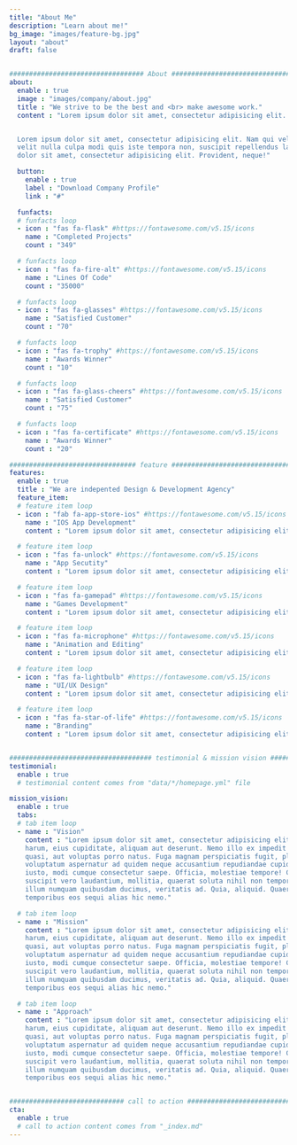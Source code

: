 ```yaml
---
title: "About Me"
description: "Learn about me!"
bg_image: "images/feature-bg.jpg"
layout: "about"
draft: false


################################## About #####################################
about:
  enable : true
  image : "images/company/about.jpg"
  title : "We strive to be the best and <br> make awesome work."
  content : "Lorem ipsum dolor sit amet, consectetur adipisicing elit. Eius enim, accusantium repellat ex autem numquam iure officiis facere vitae itaque.


  Lorem ipsum dolor sit amet, consectetur adipisicing elit. Nam qui vel cupiditate exercitationem, ea fuga est
  velit nulla culpa modi quis iste tempora non, suscipit repellendus labore voluptatem dicta amet? Lorem ipsum
  dolor sit amet, consectetur adipisicing elit. Provident, neque!"

  button:
    enable : true
    label : "Download Company Profile"
    link : "#"

  funfacts:
  # funfacts loop
  - icon : "fas fa-flask" #https://fontawesome.com/v5.15/icons
    name : "Completed Projects"
    count : "349"

  # funfacts loop
  - icon : "fas fa-fire-alt" #https://fontawesome.com/v5.15/icons
    name : "Lines Of Code"
    count : "35000"

  # funfacts loop
  - icon : "fas fa-glasses" #https://fontawesome.com/v5.15/icons
    name : "Satisfied Customer"
    count : "70"

  # funfacts loop
  - icon : "fas fa-trophy" #https://fontawesome.com/v5.15/icons
    name : "Awards Winner"
    count : "10"

  # funfacts loop
  - icon : "fas fa-glass-cheers" #https://fontawesome.com/v5.15/icons
    name : "Satisfied Customer"
    count : "75"

  # funfacts loop
  - icon : "fas fa-certificate" #https://fontawesome.com/v5.15/icons
    name : "Awards Winner"
    count : "20"

################################ feature #####################################
features:
  enable : true
  title : "We are indepented Design & Development Agency"
  feature_item:
  # feature item loop
  - icon : "fab fa-app-store-ios" #https://fontawesome.com/v5.15/icons
    name : "IOS App Development"
    content : "Lorem ipsum dolor sit amet, consectetur adipisicing elit, sed do eiusmod tempor incididunt ut"

  # feature item loop
  - icon : "fas fa-unlock" #https://fontawesome.com/v5.15/icons
    name : "App Secutity"
    content : "Lorem ipsum dolor sit amet, consectetur adipisicing elit, sed do eiusmod tempor incididunt ut"

  # feature item loop
  - icon : "fas fa-gamepad" #https://fontawesome.com/v5.15/icons
    name : "Games Development"
    content : "Lorem ipsum dolor sit amet, consectetur adipisicing elit, sed do eiusmod tempor incididunt ut"

  # feature item loop
  - icon : "fas fa-microphone" #https://fontawesome.com/v5.15/icons
    name : "Animation and Editing"
    content : "Lorem ipsum dolor sit amet, consectetur adipisicing elit, sed do eiusmod tempor incididunt ut"

  # feature item loop
  - icon : "fas fa-lightbulb" #https://fontawesome.com/v5.15/icons
    name : "UI/UX Design"
    content : "Lorem ipsum dolor sit amet, consectetur adipisicing elit, sed do eiusmod tempor incididunt ut"

  # feature item loop
  - icon : "fas fa-star-of-life" #https://fontawesome.com/v5.15/icons
    name : "Branding"
    content : "Lorem ipsum dolor sit amet, consectetur adipisicing elit, sed do eiusmod tempor incididunt ut"


#################################### testimonial & mission vision #######################################
testimonial:
  enable : true
  # testimonial content comes from "data/*/homepage.yml" file

mission_vision:
  enable : true
  tabs:
  # tab item loop
  - name : "Vision"
    content : "Lorem ipsum dolor sit amet, consectetur adipisicing elit. Inventore nobis ducimus facere repellat
    harum, eius cupiditate, aliquam aut deserunt. Nemo illo ex impedit autem quod nobis architecto, velit
    quasi, aut voluptas porro natus. Fuga magnam perspiciatis fugit, placeat possimus officia non ducimus
    voluptatum aspernatur ad quidem neque accusantium repudiandae cupiditate nobis corporis, cum facere
    iusto, modi cumque consectetur saepe. Officia, molestiae tempore! Consequatur ipsa consequuntur saepe
    suscipit vero laudantium, mollitia, quaerat soluta nihil non tempore, quos dignissimos quasi ab officiis
    illum numquam quibusdam ducimus, veritatis ad. Quia, aliquid. Quaerat quos ducimus ipsam amet minus
    temporibus eos sequi alias hic nemo."

  # tab item loop
  - name : "Mission"
    content : "Lorem ipsum dolor sit amet, consectetur adipisicing elit. Inventore nobis ducimus facere repellat
    harum, eius cupiditate, aliquam aut deserunt. Nemo illo ex impedit autem quod nobis architecto, velit
    quasi, aut voluptas porro natus. Fuga magnam perspiciatis fugit, placeat possimus officia non ducimus
    voluptatum aspernatur ad quidem neque accusantium repudiandae cupiditate nobis corporis, cum facere
    iusto, modi cumque consectetur saepe. Officia, molestiae tempore! Consequatur ipsa consequuntur saepe
    suscipit vero laudantium, mollitia, quaerat soluta nihil non tempore, quos dignissimos quasi ab officiis
    illum numquam quibusdam ducimus, veritatis ad. Quia, aliquid. Quaerat quos ducimus ipsam amet minus
    temporibus eos sequi alias hic nemo."

  # tab item loop
  - name : "Approach"
    content : "Lorem ipsum dolor sit amet, consectetur adipisicing elit. Inventore nobis ducimus facere repellat
    harum, eius cupiditate, aliquam aut deserunt. Nemo illo ex impedit autem quod nobis architecto, velit
    quasi, aut voluptas porro natus. Fuga magnam perspiciatis fugit, placeat possimus officia non ducimus
    voluptatum aspernatur ad quidem neque accusantium repudiandae cupiditate nobis corporis, cum facere
    iusto, modi cumque consectetur saepe. Officia, molestiae tempore! Consequatur ipsa consequuntur saepe
    suscipit vero laudantium, mollitia, quaerat soluta nihil non tempore, quos dignissimos quasi ab officiis
    illum numquam quibusdam ducimus, veritatis ad. Quia, aliquid. Quaerat quos ducimus ipsam amet minus
    temporibus eos sequi alias hic nemo."


############################# call to action #################################
cta:
  enable : true
  # call to action content comes from "_index.md"
---
```

